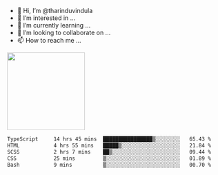 - 👋 Hi, I’m @tharinduvindula
- 👀 I’m interested in ...
- 🌱 I’m currently learning ...
- 💞️ I’m looking to collaborate on ...
- 📫 How to reach me ...

<!---
tharinduvindula/tharinduvindula is a ✨ special ✨ repository because its `README.md` (this file) appears on your GitHub profile.
You can click the Preview link to take a look at your changes.
--->

<img height="180em" src="https://github-readme-stats.vercel.app/api?username=tharinduvindula&show_icons=true&hide_border=false&&count_private=true&include_all_commits=true" />


<!--START_SECTION:waka-->

```txt
TypeScript     14 hrs 45 mins  ████████████████▒░░░░░░░░   65.43 %
HTML           4 hrs 55 mins   █████▒░░░░░░░░░░░░░░░░░░░   21.84 %
SCSS           2 hrs 7 mins    ██▒░░░░░░░░░░░░░░░░░░░░░░   09.44 %
CSS            25 mins         ▒░░░░░░░░░░░░░░░░░░░░░░░░   01.89 %
Bash           9 mins          ▒░░░░░░░░░░░░░░░░░░░░░░░░   00.70 %
```

<!--END_SECTION:waka-->

